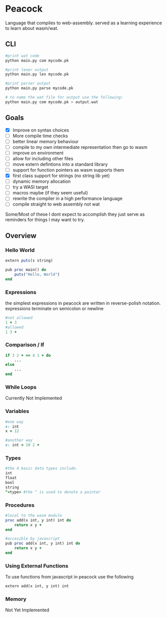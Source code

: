 # Peacock
Language that compiles to web-assembly. served as a learning experience to learn about wasm/wat.

## CLI
```sh
#print wat code
python main.py com mycode.pk

#print lexer output
python main.py lex mycode.pk

#print parser output
python main.py parse mycode.pk

# to name the wat file for output use the following:
python main.py com mycode.pk > output.wat
```

## Goals
- [x] Improve on syntax choices
- [ ] More compile time checks
- [ ] better linear memory behaviour
- [ ] compile to my own intermediate representation then go to wasm
- [ ] improve on environment
- [ ] allow for including other files
- [ ] move extern defintions into a standard library
- [ ] support for function pointers as wasm supports them
- [x] first class support for strings (no string lib yet)
- [ ] dynamic memory allocation
- [ ] try a WASI target
- [ ] macros maybe (if they seem useful)
- [ ] rewrite the compiler in a high performance language
- [ ] compile straight to web assembly not wat

Some/Most of these I dont expect to accomplish they just serve as reminders for things I may want to try.

## Overview

### Hello World
```ruby
extern puts(s string)

pub proc main() do
    puts("Hello, World")
end
```
### Expressions
the simplest expressions in peacock are written in reverse-polish notation.
expressions terminate on semicolon or newline
```ruby
#not allowed
1 + 3
#allowed
1 3 +
```

### Comparison / If
```ruby
if 3 2 + == 4 1 + do
    ...
else
    ...
end
```

### While Loops
Currently Not Implemented

### Variables
```ruby
#one way
x: int
x = 12

#another way
x: int = 10 2 +
```

### Types
```ruby
#the 4 basic data types include.
int
float
bool
string
^<type> #the ^ is used to denote a pointer
```

### Procedures
```ruby
#local to the wasm module
proc add(x int, y int) int do
    return x y +
end

#accesible by javascript
pub proc add(x int, y int) int do
    return x y +
end
```

### Using External Functions
To use functions from javascript in peacock use the following
```ruby
extern add(x int, y int) int
```

### Memory
Not Yet Implemented